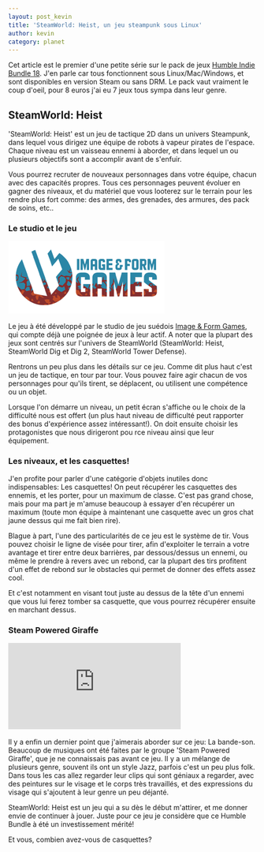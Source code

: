 ```yaml
---
layout: post_kevin
title: 'SteamWorld: Heist, un jeu steampunk sous Linux'
author: kevin
category: planet
---
```


Cet article est le premier d'une petite série sur le pack de jeux [Humble Indie Bundle 18](https://www.humblebundle.com/humble-indie-bundle-18). J'en parle car tous fonctionnent sous Linux/Mac/Windows, et sont disponibles en version Steam ou sans DRM. Le pack vaut vraiment le coup d'oeil, pour 8 euros j'ai eu 7 jeux tous sympa dans leur genre.

<!--break-->

## SteamWorld: Heist

'SteamWorld: Heist' est un jeu de tactique 2D dans un univers Steampunk, dans lequel vous dirigez une équipe de robots à vapeur pirates de l'espace. Chaque niveau est un vaisseau ennemi à aborder, et dans lequel un ou plusieurs objectifs sont a accomplir avant de s'enfuir.

Vous pourrez recruter de nouveaux personnages dans votre équipe, chacun avec des capacités propres. Tous ces personnages peuvent évoluer en gagner des niveaux, et du matériel que vous looterez sur le terrain pour les rendre plus fort comme: des armes, des grenades, des armures, des pack de soins, etc.. 

### Le studio et le jeu

![Image & Form](/images/imageForm_01.png)

Le jeu à été développé par le studio de jeu suédois [Image & Form Games](http://imageform.se), qui compte déjà une poignée de jeux à leur actif. A noter que la plupart des jeux sont centrés sur l'univers de SteamWorld (SteamWorld: Heist, SteamWorld Dig et Dig 2, SteamWorld Tower Defense).

Rentrons un peu plus dans les détails sur ce jeu. Comme dit plus haut c'est un jeu de tactique, en tour par tour. Vous pouvez faire agir chacun de vos personnages pour qu'ils tirent, se déplacent, ou utilisent une compétence ou un objet.

Lorsque l'on démarre un niveau, un petit écran s'affiche ou le choix de la difficulté nous est offert (un plus haut niveau de difficulté peut rapporter des bonus d'expérience assez intéressant!). On doit ensuite choisir les protagonistes que nous dirigeront pou rce niveau ainsi que leur équipement.

### Les niveaux, et les casquettes!

J'en profite pour parler d'une catégorie d'objets inutiles donc indispensables: Les casquettes! On peut récupérer les casquettes des ennemis, et les porter, pour un maximum de classe. C'est pas grand chose, mais pour ma part je m'amuse beaucoup à essayer d'en récupérer un maximum (toute mon équipe à maintenant une casquette avec un gros chat jaune dessus qui me fait bien rire).

Blague à part, l'une des particularités de ce jeu est le système de tir. Vous pouvez choisir le ligne de visée pour tirer, afin d'exploiter le terrain a votre avantage et tirer entre deux barrières, par dessous/dessus un ennemi, ou même le prendre à revers avec un rebond, car la plupart des tirs profitent d'un effet de rebond sur le obstacles qui permet de donner des effets assez cool.

Et c'est notamment en visant tout juste au dessus de la tête d'un ennemi que vous lui ferez tomber sa casquette, que vous pourrez récupérer ensuite en marchant dessus.

### Steam Powered Giraffe

<iframe width="350" height="175" src="https://www.youtube.com/embed/dDRHx4cPgbE" frameborder="0" allowfullscreen></iframe>

Il y a enfin un dernier point que j'aimerais aborder sur ce jeu: La bande-son. Beaucoup de musiques ont été faites par le groupe 'Steam Powered Giraffe', que je ne connaissais pas avant ce jeu. Il y a un mélange de plusieurs genre, souvent ils ont un style Jazz, parfois c'est un peu plus folk. Dans tous les cas allez regarder leur clips qui sont géniaux a regarder, avec des peintures sur le visage et le corps très travaillés, et des expressions du visage qui s'ajoutent à leur genre un peu déjanté.

SteamWorld: Heist est un jeu qui a su dès le début m'attirer, et me donner envie de continuer à jouer. Juste pour ce jeu je considère que ce Humble Bundle à été un investissement mérité!

Et vous, combien avez-vous de casquettes?

